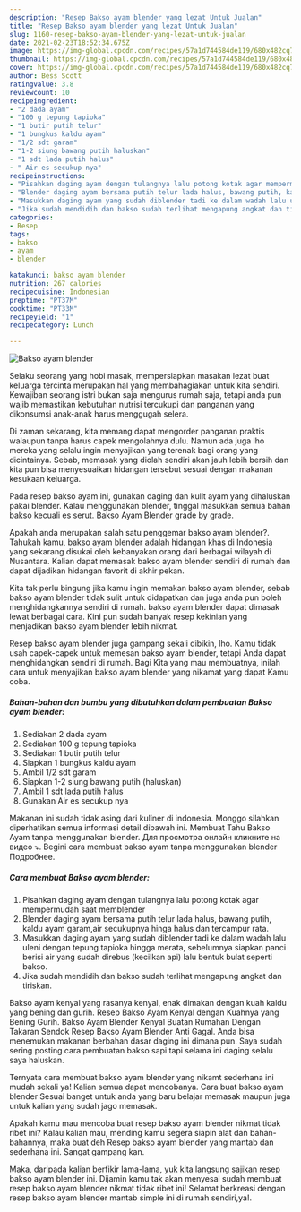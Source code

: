 ```yaml
---
description: "Resep Bakso ayam blender yang lezat Untuk Jualan"
title: "Resep Bakso ayam blender yang lezat Untuk Jualan"
slug: 1160-resep-bakso-ayam-blender-yang-lezat-untuk-jualan
date: 2021-02-23T18:52:34.675Z
image: https://img-global.cpcdn.com/recipes/57a1d744584de119/680x482cq70/bakso-ayam-blender-foto-resep-utama.jpg
thumbnail: https://img-global.cpcdn.com/recipes/57a1d744584de119/680x482cq70/bakso-ayam-blender-foto-resep-utama.jpg
cover: https://img-global.cpcdn.com/recipes/57a1d744584de119/680x482cq70/bakso-ayam-blender-foto-resep-utama.jpg
author: Bess Scott
ratingvalue: 3.8
reviewcount: 10
recipeingredient:
- "2 dada ayam"
- "100 g tepung tapioka"
- "1 butir putih telur"
- "1 bungkus kaldu ayam"
- "1/2 sdt garam"
- "1-2 siung bawang putih haluskan"
- "1 sdt lada putih halus"
- " Air es secukup nya"
recipeinstructions:
- "Pisahkan daging ayam dengan tulangnya lalu potong kotak agar mempermudah saat memblender"
- "Blender daging ayam bersama putih telur lada halus, bawang putih, kaldu ayam garam,air secukupnya hinga halus dan tercampur rata."
- "Masukkan daging ayam yang sudah diblender tadi ke dalam wadah lalu uleni dengan tepung tapioka hingga merata, sebelumnya siapkan panci berisi air yang sudah direbus (kecilkan api) lalu bentuk bulat seperti bakso."
- "Jika sudah mendidih dan bakso sudah terlihat mengapung angkat dan tiriskan."
categories:
- Resep
tags:
- bakso
- ayam
- blender

katakunci: bakso ayam blender 
nutrition: 267 calories
recipecuisine: Indonesian
preptime: "PT37M"
cooktime: "PT33M"
recipeyield: "1"
recipecategory: Lunch

---
```



![Bakso ayam blender](https://img-global.cpcdn.com/recipes/57a1d744584de119/680x482cq70/bakso-ayam-blender-foto-resep-utama.jpg)

Selaku seorang yang hobi masak, mempersiapkan masakan lezat buat keluarga tercinta merupakan hal yang membahagiakan untuk kita sendiri. Kewajiban seorang istri bukan saja mengurus rumah saja, tetapi anda pun wajib memastikan kebutuhan nutrisi tercukupi dan panganan yang dikonsumsi anak-anak harus menggugah selera.

Di zaman  sekarang, kita memang dapat mengorder panganan praktis walaupun tanpa harus capek mengolahnya dulu. Namun ada juga lho mereka yang selalu ingin menyajikan yang terenak bagi orang yang dicintainya. Sebab, memasak yang diolah sendiri akan jauh lebih bersih dan kita pun bisa menyesuaikan hidangan tersebut sesuai dengan makanan kesukaan keluarga. 

Pada resep bakso ayam ini, gunakan daging dan kulit ayam yang dihaluskan pakai blender. Kalau menggunakan blender, tinggal masukkan semua bahan bakso kecuali es serut. Bakso Ayam Blender grade by grade.

Apakah anda merupakan salah satu penggemar bakso ayam blender?. Tahukah kamu, bakso ayam blender adalah hidangan khas di Indonesia yang sekarang disukai oleh kebanyakan orang dari berbagai wilayah di Nusantara. Kalian dapat memasak bakso ayam blender sendiri di rumah dan dapat dijadikan hidangan favorit di akhir pekan.

Kita tak perlu bingung jika kamu ingin memakan bakso ayam blender, sebab bakso ayam blender tidak sulit untuk didapatkan dan juga anda pun boleh menghidangkannya sendiri di rumah. bakso ayam blender dapat dimasak lewat berbagai cara. Kini pun sudah banyak resep kekinian yang menjadikan bakso ayam blender lebih nikmat.

Resep bakso ayam blender juga gampang sekali dibikin, lho. Kamu tidak usah capek-capek untuk memesan bakso ayam blender, tetapi Anda dapat menghidangkan sendiri di rumah. Bagi Kita yang mau membuatnya, inilah cara untuk menyajikan bakso ayam blender yang nikamat yang dapat Kamu coba.

<!--inarticleads1-->

##### Bahan-bahan dan bumbu yang dibutuhkan dalam pembuatan Bakso ayam blender:

1. Sediakan 2 dada ayam
1. Sediakan 100 g tepung tapioka
1. Sediakan 1 butir putih telur
1. Siapkan 1 bungkus kaldu ayam
1. Ambil 1/2 sdt garam
1. Siapkan 1-2 siung bawang putih (haluskan)
1. Ambil 1 sdt lada putih halus
1. Gunakan  Air es secukup nya


Makanan ini sudah tidak asing dari kuliner di indonesia. Monggo silahkan diperhatikan semua informasi detail dibawah ini. Membuat Tahu Bakso Ayam tanpa menggunakan blender. Для просмотра онлайн кликните на видео ⤵. Begini cara membuat bakso ayam tanpa menggunakan blender Подробнее. 

<!--inarticleads2-->

##### Cara membuat Bakso ayam blender:

1. Pisahkan daging ayam dengan tulangnya lalu potong kotak agar mempermudah saat memblender
1. Blender daging ayam bersama putih telur lada halus, bawang putih, kaldu ayam garam,air secukupnya hinga halus dan tercampur rata.
1. Masukkan daging ayam yang sudah diblender tadi ke dalam wadah lalu uleni dengan tepung tapioka hingga merata, sebelumnya siapkan panci berisi air yang sudah direbus (kecilkan api) lalu bentuk bulat seperti bakso.
1. Jika sudah mendidih dan bakso sudah terlihat mengapung angkat dan tiriskan.


Bakso ayam kenyal yang rasanya kenyal, enak dimakan dengan kuah kaldu yang bening dan gurih. Resep Bakso Ayam Kenyal dengan Kuahnya yang Bening Gurih. Bakso Ayam Blender Kenyal Buatan Rumahan Dengan Takaran Sendok Resep Bakso Ayam Blender Anti Gagal. Anda bisa menemukan makanan berbahan dasar daging ini dimana pun. Saya sudah sering posting cara pembuatan bakso sapi tapi selama ini daging selalu saya haluskan. 

Ternyata cara membuat bakso ayam blender yang nikamt sederhana ini mudah sekali ya! Kalian semua dapat mencobanya. Cara buat bakso ayam blender Sesuai banget untuk anda yang baru belajar memasak maupun juga untuk kalian yang sudah jago memasak.

Apakah kamu mau mencoba buat resep bakso ayam blender nikmat tidak ribet ini? Kalau kalian mau, mending kamu segera siapin alat dan bahan-bahannya, maka buat deh Resep bakso ayam blender yang mantab dan sederhana ini. Sangat gampang kan. 

Maka, daripada kalian berfikir lama-lama, yuk kita langsung sajikan resep bakso ayam blender ini. Dijamin kamu tak akan menyesal sudah membuat resep bakso ayam blender nikmat tidak ribet ini! Selamat berkreasi dengan resep bakso ayam blender mantab simple ini di rumah sendiri,ya!.

